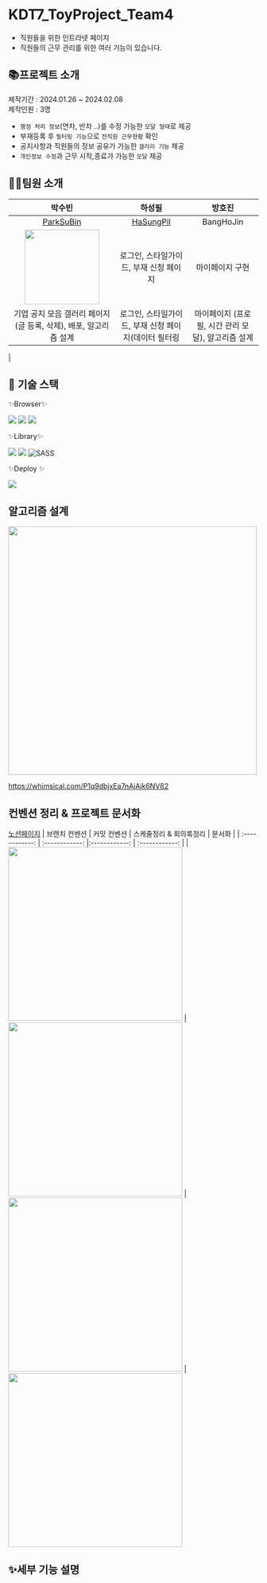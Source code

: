 # KDT7_ToyProject_Team4
- 직원들을 위한 인트라넷 페이지
- 직원들의 근무 관리를 위한 여러 기능이 있습니다.

  
## 📚프로젝트 소개
제작기간 : 2024.01.26 ~ 2024.02.08 <br>
제작인원 : 3명


- ```행정 처리 정보```(연차, 반차 ..)를 수정 가능한 ```모달 형태```로 제공
- 부재등록 후 ```필터링 기능```으로 ```전직원 근무현황``` 확인
- 공지사항과 직원들의 정보 공유가 가능한 ```갤러리 기능``` 제공
- ```개인정보 수정```과 근무 시작,종료가 가능한 ```모달``` 제공

## 👩‍💻팀원 소개

| 박수빈  |  하성필   |  방호진   |
| :------------: | :------------: |:------------: | 
| [ParkSuBin ](https://github.com/subinsad)  |  [HaSungPil](https://github.com/hasungpil)  |  BangHoJin  |  
|  <img width="150" src="https://github.com/subinsad/KDT7_FE_Toy1_team4/assets/92204014/26134b36-e51d-457d-abae-99d56037d44b"/> |  로그인, 스타일가이드, 부재 신청 페이지 | 마이페이지 구현 |
| 기업 공지 모음 갤러리 페이지(글 등록, 삭제), 배포, 알고리즘 설계   |  로그인, 스타일가이드, 부재 신청 페이지(데이터 필터링  |  마이페이지 (프로필, 시간 관리 모달), 알고리즘 설계  |  
|

## 🎁 기술 스택  
<div align="left">
✨Browser✨

  <img src="https://img.shields.io/badge/HTML5-E34F26?style=for-the-badge&logo=html5&logoColor=white"> <img src="https://img.shields.io/badge/CSS3-1572B6?style=for-the-badge&logo=css3&logoColor=white"> <img src="https://img.shields.io/badge/JavaScript-323330?style=for-the-badge&logo=javascript&logoColor=F7DF1E">

✨Library✨

   <img src="https://img.shields.io/badge/react-61DAFB?style=for-the-badge&logo=react&logoColor=white"> <img src="https://img.shields.io/badge/firebase-FFCA28?style=for-the-badge&logo=firebase&logoColor=white"> ![SASS](https://img.shields.io/badge/SASS-hotpink.svg?style=for-the-badge&logo=SASS&logoColor=white) 

✨Deploy ✨
  
  <img src="https://img.shields.io/badge/netlify-00C7B7?style=for-the-badge&logo=firebase&logoColor=white"> 

  </div>

  ## 알고리즘 설계
 <img width ="500" src="https://github.com/subinsad/KDT7_FE_Toy1_team4/assets/92204014/9f99bc83-9bc0-4b20-9168-6c7aa6dba9d2" />

  https://whimsical.com/P1q9dbjxEa7nAjAjk6NV82

  ## 컨벤션 정리 & 프로젝트 문서화
  [노션페이지](https://www.notion.so/1-9441b8d3e9a549a6a6dacc9e22dfc9a0?pvs=4)
  | 브랜치 컨벤션  |  커밋 컨벤션   |  스케줄정리 & 회의록정리   |  문서화  |
| :------------: | :------------: |:------------: | :------------: | 
  | <img width="350" src= "https://github.com/subinsad/KDT7_FE_Toy1_team4/assets/92204014/0d4bf2a9-f5b3-45ab-8acd-50e349e95b65" /> |  <img width="350" src= "https://github.com/subinsad/KDT7_FE_Toy1_team4/assets/92204014/c8c226aa-5e79-4c53-96b7-22e298fe4de4" />   |    <img width="350" src= "https://github.com/subinsad/KDT7_FE_Toy1_team4/assets/92204014/d9a754c4-48d2-4ec6-9695-96a14aa5ce84" />     | <img width="350" src= "https://github.com/subinsad/KDT7_FE_Toy1_team4/assets/92204014/d40e3210-3ddc-4425-b5fd-614d6e7d178a)https://github.com/subinsad/KDT7_FE_Toy1_team4/assets/92204014/d40e3210-3ddc-4425-b5fd-614d6e7d178a" /> 

 ## ✨세부 기능 설명
 
  
